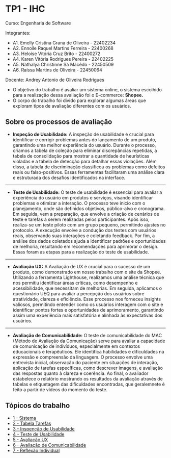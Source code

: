 # TP1 - IHC 

Curso: Engenharia de Software

Integrantes: 
+ A1. Emelly Cristina Grana de Oliveira - 22402234
+ A2. Ennoile Raquel Martins Ferreira - 22400268
+ A3. Heloíse Vitória Cruz Brito - 22400272
+ A4. Karen Vitória Rodrigues Pereira - 22402225
+ A5. Nathalya Christinne Sá Macêdo - 22450509
+ A6. Raíssa Martins de Oliveira - 22450064

Docente: Andrey Antonio de Oliveira Rodrigues

- O objetivo do trabalho é avaliar um sistema online, o sistema escolhido para a realização dessa avaliação  foi o E-commerce: **Shopee.**
- O corpo do trabalho foi divido para explorar algumas áreas que exploram tipos de avaliação diferentes com os usuários.


## Sobre os processos de avaliação
- **Inspeção de Usabilidade:**
A inspeção de usabilidade é crucial para identificar e corrigir problemas antes do lançamento de um produto, garantindo uma melhor experiência do usuário. Durante o processo, criamos a tabela de coleção para eliminar discrepâncias repetidas, a tabela de consolidação para mostrar a quantidade de heurísticas violadas e a tabela de detecção para detalhar essas violações. Além disso, a tabela de discriminação classificou os problemas como defeitos reais ou falso-positivos. Essas ferramentas facilitaram uma análise clara e estruturada dos desafios identificados na interface.
---
- **Teste de Usabilidade:** O teste de usabilidade é essencial para avaliar a experiência do usuário em produtos e serviços, visando identificar problemas e otimizar a interação. O processo teve inicio com o planejamento, onde são definidos objetivos, público-alvo e cronograma. Em seguida, vem a preparação, que envolve a criação de cenários de teste e tarefas a serem realizadas pelos participantes. Após isso, realiza-se um teste piloto com um grupo pequeno, permitindo ajustes no protocolo. A execução envolve a condução dos testes com usuários reais, observando suas interações e coletando feedback. Por fim, a análise dos dados coletados ajuda a identificar padrões e oportunidades de melhoria, resultando em recomendações para aprimorar o design. Essas foram as etapas para a realização do teste de usabilidade.
---
- **Avaliação UX:**
A Avaliação de UX é crucial para o sucesso de um produto, como demonstrado em nosso trabalho com o site da Shopee. Utilizando a ferramenta Lighthouse, realizamos uma análise técnica que nos permitiu identificar áreas críticas, como desempenho e acessibilidade, que necessitam de melhorias. Em seguida, aplicamos o questionário UEQ para avaliar a percepção dos usuários sobre atratividade, clareza e eficiência. Esse processo nos forneceu insights valiosos, permitindo entender como os usuários interagem com o site e identificar pontos fortes e oportunidades de aprimoramento, garantindo assim uma experiência mais satisfatória e alinhada às expectativas dos usuários.
---
- **Avaliação de Comunicabilidade:** O teste de comunicabilidade do MAC (Método de Avaliação da Comunicação) serve para avaliar a capacidade de comunicação de indivíduos, especialmente em contextos educacionais e terapêuticos. Ele identifica habilidades e dificuldades na expressão e compreensão da linguagem. 
O processo envolve uma entrevista inicial, observação do paciente em situações de interação, aplicação de tarefas específicas, como descrever imagens, e avaliação das respostas quanto à clareza e coerência. Ao final, o avaliador estabelece o relatório mostrando os resultados da avaliação através de tabelas e etiquetagem das dificuldades encontradas, que geralemnete é feito a partir de vídeos do momento do teste.
## Tópicos do trabalho

- [1 - Sistema](https://github.com/ennoile/ihc/tree/df7a633767024bfcbe149c6d1bc5b51b01b0f746/docs/1-Inspecao_usabilidade)
- [2 - Tabela Tarefas](https://github.com/ennoile/ihc/blob/4e79d4e9f83e9c0827f7ea34de3dad7b0a9eaf17/docs/tabela_tarefas.md)
- [3 - Inspenção de Usabilidade](https://github.com/ennoile/ihc/tree/4e79d4e9f83e9c0827f7ea34de3dad7b0a9eaf17/docs/1-Inspecao_usabilidade)
- [4 - Teste de Usabilidade](https://github.com/ennoile/ihc/tree/4e79d4e9f83e9c0827f7ea34de3dad7b0a9eaf17/docs/2-Teste_usabilidade)
- [5 - Avaliação UX](https://github.com/ennoile/ihc/tree/4e79d4e9f83e9c0827f7ea34de3dad7b0a9eaf17/docs/3-Avaliacao_ux)
- [6 - Avaliação de Comunicabilidade](https://github.com/ennoile/ihc/tree/4e79d4e9f83e9c0827f7ea34de3dad7b0a9eaf17/docs/4-Avaliacao_comunicabilidade)
- [7 - Reflexão Individual](https://github.com/ennoile/ihc/blob/4e79d4e9f83e9c0827f7ea34de3dad7b0a9eaf17/docs/reflexao_individual.md)
